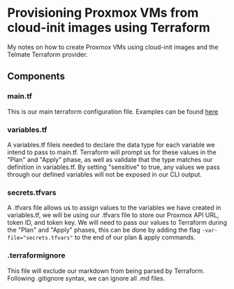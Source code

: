 # Provisioning Proxmox VMs from cloud-init images using Terraform
My notes on how to create Proxmox VMs using cloud-init images and the Telmate Terraform provider.

## Components

### main.tf
This is our main terraform configuration file. Examples can be found [here](https://github.com/Telmate/terraform-provider-proxmox/tree/master/examples)

### variables.tf
A variables.tf fileis needed to declare the data type for each variable we intend to pass to main.tf. Terraform will prompt us for these values in the "Plan" and "Apply" phase, as well as validate that the type matches our definition in variables.tf. 
By setting "sensitive" to true, any values we pass through our defined variables will not be exposed in our CLI output.

### secrets.tfvars
A .tfvars file allows us to assign values to the variables we have created in variables.tf, we will be using our .tfvars file to store our Proxmox API URL, token ID, and token key. 
We will need to pass our values to Terraform during the "Plan" and "Apply" phases, this can be done by adding the flag `-var-file="secrets.tfvars"` to the end of our plan & apply commands. 

### .terraformignore
This file will exclude our markdown from being parsed by Terraform. Following .gitignore syntax, we can ignore all .md files.
